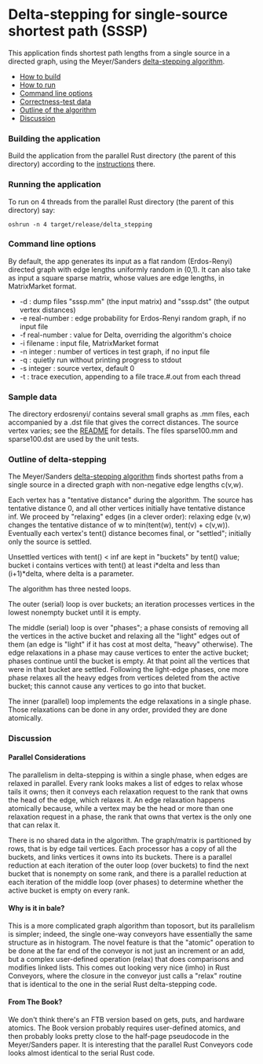 # Delta-stepping for single-source shortest path (SSSP)


This application finds shortest path lengths from a single source in
a directed graph, using the Meyer/Sanders [delta-stepping algorithm](
https://www.sciencedirect.com/science/article/pii/S0196677403000762).

* [How to build](#Building-the-application)
* [How to run](#Running-the-application)
* [Command line options](#Command-line-options)
* [Correctness-test data](#Sample-data)
* [Outline of the algorithm](#Outline-of-delta-stepping)
* [Discussion](#Discussion)

### Building the application

Build the application from the parallel Rust directory (the parent of this directory)
according to the [instructions](../README.md) there.

### Running the application

To run on 4 threads from the parallel Rust directory (the parent of this directory) say:

```
oshrun -n 4 target/release/delta_stepping
```

### Command line options

By default, the app generates its input as a flat random 
(Erdos-Renyi) directed graph with edge lengths uniformly random in (0,1).
It can also take as input a square sparse matrix, whose values are edge lengths,
in MatrixMarket format.

* -d : dump files "sssp.mm" (the input matrix) and "sssp.dst" (the output vertex distances)
* -e real-number : edge probability for Erdos-Renyi random graph, if no input file
* -f real-number : value for Delta, overriding the algorithm's choice
* -i filename : input file, MatrixMarket format
* -n integer : number of vertices in test graph, if no input file
* -q : quietly run without printing progress to stdout
* -s integer : source vertex, default 0
* -t : trace execution, appending to a file trace.#.out from each thread

### Sample data

The directory erdosrenyi/ contains several small graphs as .mm files, 
each accompanied by a .dst file that gives the correct distances.
The source vertex varies; see the [README](erdosrenyi/README.md) for details.
The files sparse100.mm and sparse100.dst are used by the unit tests.

### Outline of delta-stepping

The Meyer/Sanders [delta-stepping algorithm](
https://www.sciencedirect.com/science/article/pii/S0196677403000762)
finds shortest paths from a single source in a directed graph with
non-negative edge lengths c(v,w).

Each vertex has a "tentative distance" during the algorithm. The source has tentative
distance 0, and all other vertices initially have tentative distance inf. We
proceed by "relaxing" edges (in a clever order): relaxing edge (v,w) changes the
tentative distance of w to min(tent(w), tent(v) + c(v,w)). Eventually each vertex's
tent() distance becomes final, or "settled"; initially only the source is settled.

Unsettled vertices with tent() < inf are kept in "buckets" by tent() value; bucket i
contains vertices with tent() at least i\*delta and less than (i+1)\*delta, where
delta is a parameter.

The algorithm has three nested loops.

The outer (serial) loop is over buckets; an iteration processes vertices in the lowest
nonempty bucket until it is empty.

The middle (serial) loop is over "phases"; a phase consists of removing all the vertices
in the active bucket and relaxing all the "light" edges out of them (an edge is "light"
if it has cost at most delta, "heavy" otherwise). The edge relaxations in a phase may
cause vertices to enter the active bucket; phases continue until the bucket is empty.
At that point all the vertices that were in that bucket are settled.  Following the
light-edge phases, one more phase relaxes all the heavy edges from vertices deleted
from the active bucket; this cannot cause any vertices to go into that bucket.

The inner (parallel) loop implements the edge relaxations in a single phase.
Those relaxations can be done in any order, provided they are done atomically.

### Discussion

#### Parallel Considerations

The parallelism in delta-stepping is within a single phase, 
when edges are relaxed in parallel.
Every rank looks makes a list of edges to relax whose tails it owns;
then it conveys each relaxation request to the rank that owns the head of the edge,
which relaxes it.
An edge relaxation happens atomically because, while a vertex may be the head or
more than one relaxation request in a phase, the rank that owns that vertex is the
only one that can relax it.

There is no shared data in the algorithm. 
The graph/matrix is partitioned by rows, that is by edge tail vertices.
Each processor has a copy of all the buckets, and links vertices it owns into its buckets.
There is a parallel reduction at each iteration of the outer loop (over buckets) to
find the next bucket that is nonempty on some rank,
and there is a parallel reduction at each iteration of the middle loop (over phases)
to determine whether the active bucket is empty on every rank.

#### Why is it in bale?	

This is a more complicated graph algorithm than toposort, 
but its parallelism is simpler; 
indeed, the single one-way conveyors
have essentially the same structure as in histogram.
The novel feature is that the "atomic" operation to be done at the far end 
of the conveyor is not just an increment or an add, 
but a complex user-defined operation (relax) that does comparisons
and modifies linked lists.
This comes out looking very nice (imho) in Rust Conveyors, where the
closure in the conveyor just calls a "relax" routine that is identical
to the one in the serial Rust delta-stepping code.


#### From The Book?

We don't think there's an FTB version based on gets, puts, and hardware atomics.
The Book version probably requires user-defined atomics,
and then probably looks pretty close to the half-page pseudocode in the Meyer/Sanders paper.
It is interesting that the parallel Rust Conveyors code looks almost identical to the serial Rust code.
